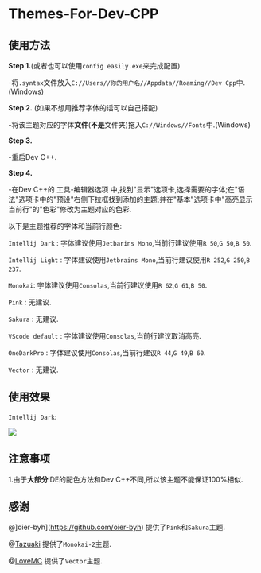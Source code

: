 ﻿# Themes-For-Dev-CPP

## 使用方法

**Step 1.**(或者也可以使用`config easily.exe`来完成配置)

  

  -将`.syntax`文件放入`C://Users//你的用户名//Appdata//Roaming//Dev Cpp`中.(Windows)
  


**Step 2.**  (如果不想用推荐字体的话可以自己搭配)



  -将该主题对应的字体**文件**(**不是**文件夹)拖入`C://Windows//Fonts`中.(Windows)



**Step 3.**



  -重启Dev C++.
  

**Step 4.**
  
  -在Dev C++的 工具-编辑器选项 中,找到"显示"选项卡,选择需要的字体;在"语法"选项卡中的"预设"右侧下拉框找到添加的主题;并在"基本"选项卡中"高亮显示当前行"的"色彩"修改为主题对应的色彩.


以下是主题推荐的字体和当前行颜色:


`Intellij Dark` : 字体建议使用`Jetbarins Mono`,当前行建议使用`R 50`,`G 50`,`B 50`.

`Intellij Light` : 字体建议使用`Jetbrains Mono`,当前行建议使用`R 252`,`G 250`,`B 237`.

`Monokai`: 字体建议使用`Consolas`,当前行建议使用`R 62`,`G 61`,`B 50`.

`Pink` : 无建议.

`Sakura` : 无建议.

`VScode default` : 字体建议使用`Consolas`,当前行建议取消高亮.

`OneDarkPro` : 字体建议使用`Consolas`,当前行建议`R 44`,`G 49`,`B 60`.

`Vector` : 无建议.




## 使用效果

`Intellij Dark`:

![](https://cdn.luogu.com.cn/upload/image_hosting/mu5y3gbp.png)

## 注意事项

1.由于**大部分**IDE的配色方法和Dev C++不同,所以该主题不能保证100%相似.

## 感谢

@]oier-byh](https://github.com/oier-byh) 提供了`Pink`和`Sakura`主题.

@[Tazuaki](https://www.luogu.com.cn/user/205301) 提供了`Monokai-2`主题.

@[LoveMC](https://www.luogu.com.cn/user/325613) 提供了`Vector`主题.